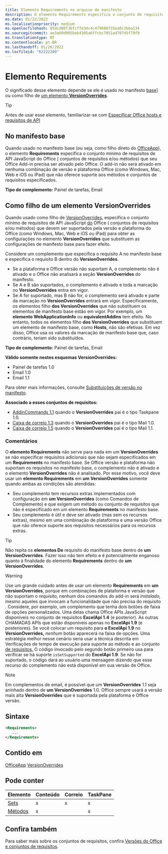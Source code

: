 ```yaml
---
title: Elemento Requirements no arquivo de manifesto
description: O elemento Requirements especifica o conjunto de requisitos mínimo e os métodos que seu Office Add-in precisa ser ativado pelo Office ou para substituir as configurações de manifesto base.
ms.date: 01/22/2022
ms.localizationpriority: medium
ms.openlocfilehash: 85dcd08f3bfcffe34c4c479608f25ea0c2b6a134
ms.sourcegitcommit: ae3a09d905beb4305a6ffcbc7051ad70745f79f9
ms.translationtype: MT
ms.contentlocale: pt-BR
ms.lasthandoff: 01/26/2022
ms.locfileid: "62222280"
---
```

# <a name="requirements-element"></a>Elemento Requirements

O significado desse elemento depende se ele é usado no manifesto [base](#in-the-base-manifest)] ou como filho de [um elemento **VersionOverrides**](#as-a-child-of-a-versionoverrides-element).

> [!TIP]
> Antes de usar esse elemento, familiarizar-se com [Especificar Office hosts e requisitos de API](../../develop/specify-office-hosts-and-api-requirements.md)

## <a name="in-the-base-manifest"></a>No manifesto base

Quando usado no manifesto base (ou seja, como filho direto do [OfficeApp](officeapp.md)), o elemento **Requirements** especifica o conjunto mínimo de requisitos de API JavaScript do Office [(](../../develop/office-versions-and-requirement-sets.md#specify-office-applications-and-requirement-sets) conjuntos de requisitos e/ou métodos) que seu Office Add-in precisa ser ativado pelo Office. O add-in não será ativado em nenhuma combinação de versão e plataforma Office (como Windows, Mac, Web e iOS ou iPad) que não oferece suporte aos métodos e conjuntos de requisitos especificados.

**Tipo de complemento:** Painel de tarefas, Email

## <a name="as-a-child-of-a-versionoverrides-element"></a>Como filho de um elemento VersionOverrides

Quando usado como filho de [VersionOverrides](versionoverrides.md), especifica o conjunto mínimo de requisitos de API JavaScript [do](../../develop/office-versions-and-requirement-sets.md#specify-office-applications-and-requirement-sets) Office ( conjuntos de requisitos e/ou métodos) que devem ser suportados pela versão e plataforma do Office (como  Windows, Mac, Web e iOS ou iPad) para obter as configurações no elemento **VersionOverrides** que substituem as configurações de manifesto base  para fazer efeito.

Considere um complemento que especifica o requisito A no manifesto base e especifica o requisito B dentro do **VersionOverrides**. 

- Se a plataforma e Office versão não suportam A, o complemento não é ativado e o Office não analisará a seção **VersionOverrides** do manifesto. 
- Se A e B são suportados, o complemento é ativado e toda a marcação no **VersionOverrides** entra em vigor. 
- Se A for suportado, mas B não for, o  complemento será ativado e parte da marcação no **VersionOverrides** entrará em vigor. Especificamente, os elementos filho **dos VersionOverrides** que não substituem os elementos de manifesto base estão em vigor. Por exemplo, um **elemento WebApplicationInfo** ou **equivalentAddins** tem efeito. No entanto, todos os elementos filho **dos VersionOverrides** que substituem um elemento de manifesto base, como **Hosts**, não são efetivas. Em vez disso, Office usa os valores da marcação de manifesto base que, caso contrário, teriam sido substituídos. 

**Tipo de complemento:** Painel de tarefas, Email

**Válido somente nestes esquemas VersionOverrides:**

- Painel de tarefas 1.0
- Email 1.0
- Email 1.1

Para obter mais informações, consulte [Substituições de versão no manifesto](../../develop/add-in-manifests.md#version-overrides-in-the-manifest).

**Associado a esses conjuntos de requisitos:**

- [AddinCommands 1.1](../requirement-sets/add-in-commands-requirement-sets.md) quando o **VersionOverrides** pai é o tipo Taskpane 1.0.
- [Caixa de correio 1.3](../../reference/objectmodel/requirement-set-1.3/outlook-requirement-set-1.3.md) quando o **VersionOverrides** pai é o tipo Mail 1.0.
- [Caixa de correio 1.5](../../reference/objectmodel/requirement-set-1.5/outlook-requirement-set-1.5.md) quando o **VersionOverrides** pai é o tipo Mail 1.1.

### <a name="remarks"></a>Comentários

O **elemento Requirements** não serve para nada em um **VersionOverrides** se não especificar requisitos adicionais que não sejam especificados em um **Requirements** no manifesto base. Se Office versão e plataforma não suportam os requisitos no manifesto base, o complemento não é ativado e o elemento **VersionOverrides** não é analisado. Por esse motivo, você deve usar um **elemento Requirements** em **um VersionOverrides** somente quando ambas as condições são atendidas:

- Seu complemento tem recursos extras implementados com configuração em **um VersionOverrides** (como Comandos de Complemento)  e que exigem um método ou conjunto de requisitos que não é especificado em um elemento **Requirements** no manifesto base.
- Seu complemento é útil e deve ser ativado (mas sem os recursos extras), mesmo em uma combinação de plataforma e uma versão Office que não oferece suporte aos requisitos necessários para os recursos extras.

> [!TIP]
> Não repita os **elementos De** requisito do manifesto base dentro de **um VersionOverrides**. Fazer isso não tem efeito e é potencialmente enganoso quanto à finalidade do elemento **Requirements** dentro de **um VersionOverrides**.

> [!WARNING]
> Use um grande cuidado antes de usar um elemento **Requirements** em **um VersionOverrides**, porque em combinações de plataforma e versão que não suportam o *requisito,* nenhum dos comandos do add-in será *instalado,* mesmo aqueles que invocam a funcionalidade que não precisa do requisito . Considere, por exemplo, um complemento que tenha dois botões de faixa de opções personalizados. Uma delas chama Office APIs JavaScript disponíveis no conjunto de requisitos **ExcelApi 1.4** (e posterior). As outras CHAMADAS APIs que estão disponíveis apenas no **ExcelApi 1.9** (e posteriores). Se você colocar um requisito para **o ExcelApi 1.9** no **VersionOverrides,** *nenhum* botão aparecerá na faixa de opções. Uma estratégia melhor nesse cenário seria usar a técnica descrita em Verificações de tempo de execução para suporte ao método e ao conjunto [de requisitos.](../../develop/specify-office-hosts-and-api-requirements.md#runtime-checks-for-method-and-requirement-set-support) O código invocado pelo segundo botão primeiro usa para verificar se há suporte `isSetSupported` do **ExcelApi 1.9**. Se não for suportado, o código dará ao usuário uma mensagem dizendo que esse recurso do complemento não está disponível em sua versão de Office. 

> [!NOTE]
> Em complementos de email, é possível que um **VersionOverrides** 1.1 seja aninhado dentro de **um VersionOverrides** 1.0. Office sempre usará a versão mais alta **VersionOverrides** que é suportada pela plataforma e Office versão.

## <a name="syntax"></a>Sintaxe

```XML
<Requirements>
   ...
</Requirements>
```

## <a name="contained-in"></a>Contido em

[OfficeApp](officeapp.md) 
 [VersionOverrides](versionoverrides.md)

## <a name="can-contain"></a>Pode conter

|Elemento|Conteúdo|Correio|TaskPane|
|:-----|:-----|:-----|:-----|
|[Sets](sets.md)|x|x|x|
|[Métodos](methods.md)|x||x|

## <a name="see-also"></a>Confira também

Para saber mais sobre os conjuntos de requisitos, confira [Versões do Office e conjuntos de requisitos](../../develop/office-versions-and-requirement-sets.md).
